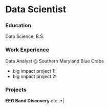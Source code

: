 # Data Scientist
### Education
Data Science, B.S.
### Work Experience
Data Analyst @ Southern Maryland Blue Crabs
- big impact project 1!
- big impact project 2!
### Projects
**EEG Band Discovery**
etc..•|
